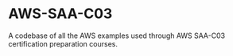 # AWS-SAA-C03
A codebase of all the AWS examples used through AWS SAA-C03 certification preparation courses.

